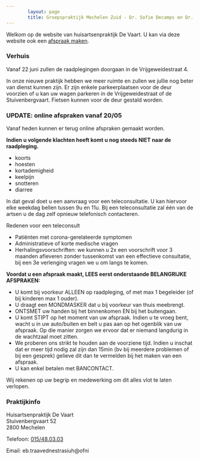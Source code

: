 ```yaml
---
        layout: page
        title: Groepspraktijk Mechelen Zuid - Dr. Sofie Decamps en Dr. Sofie Van Tongelen
---
```


Welkom op de website van huisartsenpraktijk De Vaart. U kan via deze website ook een <a href="http://www.introlution.be/clientwebsites/doctorwebsite_2/logincustom.aspx?domain=huisartsendevaart.be" target="_blank">afspraak maken</a>. 

### Verhuis

Vanaf 22 juni zullen de raadplegingen doorgaan in de Vrijgeweidestraat 4. 

In onze nieuwe praktijk hebben we meer ruimte en zullen we jullie nog beter van dienst kunnen zijn.
Er zijn enkele parkeerplaatsen voor de deur voorzien of u kan uw wagen parkeren in de Vrijgeweidestraat of de Stuivenbergvaart. Fietsen kunnen voor de deur gestald worden.

### UPDATE: online afspraken vanaf 20/05

Vanaf heden kunnen er terug online afspraken gemaakt worden. 

**Indien u volgende klachten heeft komt u nog steeds NIET naar de raadpleging.**

* koorts
* hoesten
* kortademigheid
* keelpijn
* snotteren
* diarree

In dat geval doet u een aanvraag voor een teleconsultatie. U kan hiervoor elke weekdag bellen tussen 9u en 11u. Bij een teleconsultatie zal één van de artsen u de dag zelf opnieuw telefonisch contacteren.

Redenen voor een teleconsult

* Patiënten met corona-gerelateerde symptomen
* Administratieve of korte medische vragen
* Herhalingsvoorschriften: we kunnen u 2x een voorschrift voor 3 maanden afleveren zonder tussenkomst van een effectieve consultatie, bij een 3e verlenging vragen we u om langs te komen.

**Voordat u een afspraak maakt, LEES eerst onderstaande BELANGRIJKE AFSPRAKEN:**

- U komt bij voorkeur ALLEEN op raadpleging, of met max 1 begeleider (of bij kinderen max 1 ouder).
- U draagt een MONDMASKER dat u bij voorkeur van thuis meebrengt.
- ONTSMET uw handen bij het binnenkomen EN bij het buitengaan.
- U komt STIPT op het moment van uw afspraak. Indien u te vroeg bent, wacht u in uw auto/buiten en belt u pas aan op het ogenblik van uw afspraak. Op die manier zorgen we ervoor dat er niemand langdurig in de wachtzaal moet zitten.
- We proberen ons strikt te houden aan de voorziene tijd. Indien u inschat dat er meer tijd nodig zal zijn dan 15min (bv bij meerdere problemen of bij een gesprek) gelieve dit dan te vermelden bij het maken van een afspraak.
- U kan enkel betalen met BANCONTACT.

Wij rekenen op uw begrip en medewerking om dit alles vlot te laten verlopen.

### Praktijkinfo

<p>
Huisartsenpraktijk De Vaart<br>
Stuivenbergvaart 52<br>
2800 Mechelen<br>
</p>
<p>
Telefoon: <a href="tel:015/48.03.03">015/48.03.03</a>
</p>

<p>
Email: <span class="doeeensraar">eb.traavednestrasiuh@ofni</span>
</p>